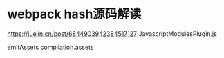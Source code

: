 # webpack hash源码解读

https://juejin.cn/post/6844903942384517127
JavascriptModulesPlugin.js

emitAssets
compilation.assets
